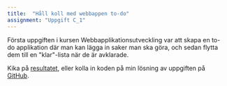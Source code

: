 ```yaml
---
title:  "Håll koll med webbappen to-do"
assignment: "Uppgift C_1"
---
```


Första uppgiften i kursen Webbapplikationsutveckling var att skapa en to-do applikation där man kan lägga in saker man ska göra, och sedan flytta dem till en "klar"-lista när de är avklarade.<!--more-->

Kika på [resultatet](http://jarnehall.github.io/to-do), eller kolla in koden på min lösning av uppgiften på [GitHub](https://github.com/jarnehall/to-do).
